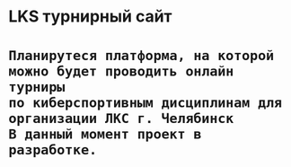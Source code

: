 
<h1> LKS турнирный сайт<h1>

```
Планирутеся платформа, на которой можно будет проводить онлайн турниры 
по киберспортивным дисциплинам для организации ЛКС г. Челябинск
В данный момент проект в  разработке.
```

